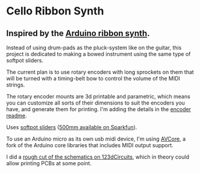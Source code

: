 # Cello Ribbon Synth
## Inspired by the [Arduino ribbon synth](https://github.com/flyswatter/Arduino-ribbon-synth).

Instead of using drum-pads as the pluck-system like on the guitar, this project is dedicated to making a bowed instrument using the same type of softpot sliders.

The current plan is to use rotary encoders with long sprockets on them that will be turned with a timing-belt bow to control the volume of the MIDI strings.

The rotary encoder mounts are 3d printable and parametric, which means you can customize all sorts of their dimensions to suit the encoders you have, and generate them for printing. I'm adding the details in the [encoder readme](ENCODER_README.md).

Uses [softpot sliders](http://bildr.org/2012/11/touch-sliders-with-a-softpot-arduino/) ([500mm available on Sparkfun](https://www.sparkfun.com/products/8681)).

To use an Arduino micro as its own usb midi device, I'm using [AVCore](https://github.com/rkistner/arcore), a fork of the Arduino core libraries that includes MIDI output support.

I did a [rough cut of the schematics on 123dCircuits](http://123d.circuits.io/circuits/646512-arduino-ribbon-synth/edit#pcb), which in theory could allow printing PCBs at some point.
